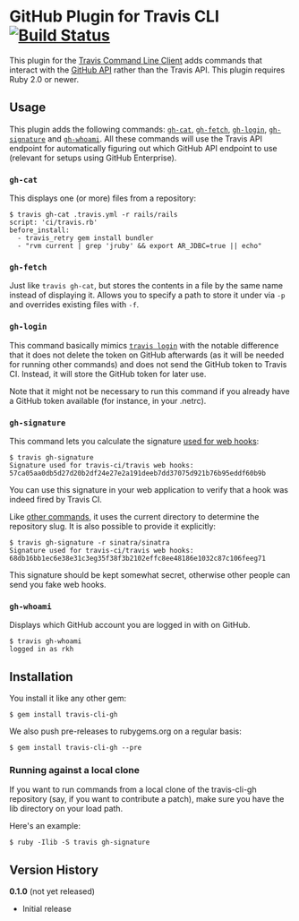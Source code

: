 # GitHub Plugin for Travis CLI [![Build Status](https://travis-ci.org/travis-ci/travis-cli-gh.png?branch=master)](https://travis-ci.org/travis-ci/travis-cli-gh)

This plugin for the [Travis Command Line Client](https://github.com/travis-ci/travis#readme) adds commands that interact with the [GitHub API](http://developer.github.com/v3/) rather than the Travis API. This plugin requires Ruby 2.0 or newer.

## Usage

This plugin adds the following commands: [`gh-cat`](#gh-cat), [`gh-fetch`](#gh-fetch), [`gh-login`](#gh-login), [`gh-signature`](#gh-signature) and [`gh-whoami`](#gh-whoami). All these commands will use the Travis API endpoint for automatically figuring out which GitHub API endpoint to use (relevant for setups using GitHub Enterprise).

### `gh-cat`

This displays one (or more) files from a repository:

    $ travis gh-cat .travis.yml -r rails/rails
    script: 'ci/travis.rb'
    before_install:
      - travis_retry gem install bundler
      - "rvm current | grep 'jruby' && export AR_JDBC=true || echo"

### `gh-fetch`

Just like `travis gh-cat`, but stores the contents in a file by the same name instead of displaying it. Allows you to specify a path to store it under via `-p` and overrides existing files with `-f`.

### `gh-login`

This command basically mimics [`travis login`](https://github.com/travis-ci/travis#login) with the notable difference that it does not delete the token on GitHub afterwards (as it will be needed for running other commands) and does not send the GitHub token to Travis CI. Instead, it will store the GitHub token for later use.

Note that it might not be necessary to run this command if you already have a GitHub token available (for instance, in your .netrc).

### `gh-signature`

This command lets you calculate the signature [used for web hooks](http://about.travis-ci.org/docs/user/notifications/#Authorization):

    $ travis gh-signature
    Signature used for travis-ci/travis web hooks: 57ca05aa0db5d27d20b2df24e27e2a191deeb7dd37075d921b76b95eddf60b9b

You can use this signature in your web application to verify that a hook was indeed fired by Travis CI.

Like [other commands](https://github.com/travis-ci/travis#repository-commands), it uses the current directory to determine the repository slug. It is also possible to provide it explicitly:

    $ travis gh-signature -r sinatra/sinatra
    Signature used for travis-ci/travis web hooks: 68db16bb1ec6e38e31c3eg35f38f3b2102effc8ee48186e1032c87c106feeg71

This signature should be kept somewhat secret, otherwise other people can send you fake web hooks.

### `gh-whoami`

Displays which GitHub account you are logged in with on GitHub.

    $ travis gh-whoami
    logged in as rkh

## Installation

You install it like any other gem:

    $ gem install travis-cli-gh

We also push pre-releases to rubygems.org on a regular basis:

    $ gem install travis-cli-gh --pre

### Running against a local clone

If you want to run commands from a local clone of the travis-cli-gh repository (say, if you want to contribute a patch), make sure you have the lib directory on your load path.

Here's an example:

    $ ruby -Ilib -S travis gh-signature

## Version History

**0.1.0** (not yet released)

* Initial release